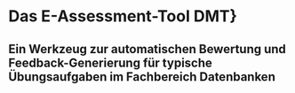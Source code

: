 # Das E-Assessment-Tool DMT}
## Ein Werkzeug zur automatischen Bewertung und Feedback-Generierung für typische Übungsaufgaben im Fachbereich Datenbanken


